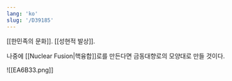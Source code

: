 ```yaml
---
lang: 'ko'
slug: '/D39185'
---
```


[[한민족의 문화]]. [[성현적 발상]].

나중에 [[Nuclear Fusion|핵융합]]로를 만든다면 금동대향로의 모양대로 만들 것이다.

![[EA6B33.png]]
